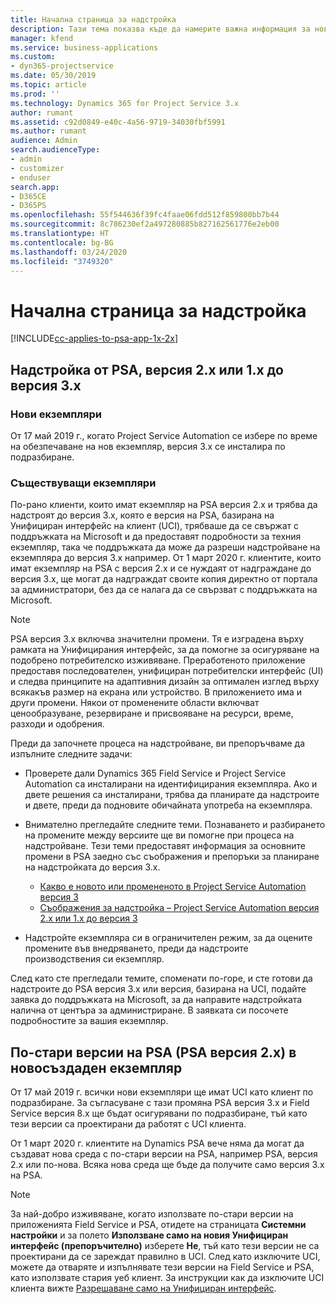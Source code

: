 ```yaml
---
title: Начална страница за надстройка
description: Тази тема показва къде да намерите важна информация за новите и променените функции в Dynamics 365 Project Service Automation и процеса за надстройване до най-новата версия.
manager: kfend
ms.service: business-applications
ms.custom:
- dyn365-projectservice
ms.date: 05/30/2019
ms.topic: article
ms.prod: ''
ms.technology: Dynamics 365 for Project Service 3.x
author: rumant
ms.assetid: c92d0849-e40c-4a56-9719-34030fbf5991
ms.author: rumant
audience: Admin
search.audienceType:
- admin
- customizer
- enduser
search.app:
- D365CE
- D365PS
ms.openlocfilehash: 55f544636f39fc4faae06fdd512f859800bb7b44
ms.sourcegitcommit: 8c786230ef2a497280885b827162561776e2eb00
ms.translationtype: HT
ms.contentlocale: bg-BG
ms.lasthandoff: 03/24/2020
ms.locfileid: "3749320"
---
```

# <a name="upgrade-home-page"></a>Начална страница за надстройка

[!INCLUDE[cc-applies-to-psa-app-1x-2x](../includes/cc-applies-to-psa-app-1x-2x.md)]

## <a name="upgrade-from-psa-version-2x-or-1x-to-version-3x"></a>Надстройка от PSA, версия 2.x или 1.x до версия 3.x

### <a name="new-instances"></a>Нови екземпляри

От 17 май 2019 г., когато Project Service Automation се избере по време на обезпечаване на нов екземпляр, версия 3.x се инсталира по подразбиране.

### <a name="existing-instances"></a>Съществуващи екземпляри

По-рано клиенти, които имат екземпляр на PSA версия 2.x и трябва да надстроят до версия 3.x, която е версия на PSA, базирана на Унифициран интерфейс на клиент (UCI), трябваше да се свържат с поддръжката на Microsoft и да предоставят подробности за техния екземпляр, така че поддръжката да може да разреши надстройване на екземпляра до версия 3.x например. От 1 март 2020 г. клиентите, които имат екземпляр на PSA с версия 2.x и се нуждаят от надграждане до версия 3.x, ще могат да надграждат своите копия директно от портала за администратори, без да се налага да се свързват с поддръжката на Microsoft.  

> [!NOTE]
> PSA версия 3.x включва значителни промени. Тя е изградена върху рамката на Унифицирания интерфейс, за да помогне за осигуряване на подобрено потребителско изживяване. Преработеното приложение предоставя последователен, унифициран потребителски интерфейс (UI) и следва принципите на адаптивния дизайн за оптимален изглед върху всякакъв размер на екрана или устройство. В приложението има и други промени. Някои от променените области включват ценообразуване, резервиране и присвояване на ресурси, време, разходи и одобрения.

Преди да започнете процеса на надстройване, ви препоръчваме да изпълните следните задачи:

- Проверете дали Dynamics 365 Field Service и Project Service Automation са инсталирани на идентифицирания екземпляра. Ако и двете решения са инсталирани, трябва да планирате да надстроите и двете, преди да подновите обичайната употреба на екземпляра.
- Внимателно прегледайте следните теми. Познаването и разбирането на промените между версиите ще ви помогне при процеса на надстройване. Тези теми предоставят информация за основните промени в PSA заедно със съображения и препоръки за планиране на надстройката до версия 3.x.

    - [Какво е новото или промененото в Project Service Automation версия 3](whats-new-changed-v3.md)
    - [Съображения за надстройка – Project Service Automation версия 2.x или 1.x до версия 3](upgrade-v3.md)

- Надстройте екземпляра си в ограничителен режим, за да оцените промените във внедряването, преди да надстроите производствения си екземпляр.

След като сте прегледали темите, споменати по-горе, и сте готови да надстроите до PSA версия 3.x или версия, базирана на UCI, подайте заявка до поддръжката на Microsoft, за да направите надстройката налична от центъра за администриране. В заявката си посочете подробностите за вашия екземпляр.

## <a name="older-versions-of-psa-psa-version-2x-in-a-newly-created-instance"></a>По-стари версии на PSA (PSA версия 2.x) в новосъздаден екземпляр

От 17 май 2019 г. всички нови екземпляри ще имат UCI като клиент по подразбиране. За съгласуване с тази промяна PSA версия 3.x и Field Service версия 8.x ще бъдат осигурявани по подразбиране, тъй като тези версии са проектирани да работят с UCI клиента.

От 1 март 2020 г. клиентите на Dynamics PSA вече няма да могат да създават нова среда с по-стари версии на PSA, например PSA, версия 2.x или по-нова. Всяка нова среда ще бъде да получите само версия 3.x на PSA.

> [!NOTE]
> За най-добро изживяване, когато използвате по-стари версии на приложенията Field Service и PSA, отидете на страницата **Системни настройки** и за полето **Използване само на новия Унифициран интерфейс (препоръчително)** изберете **Не**, тъй като тези версии не са проектирани да се зареждат правилно в UCI. След като изключите UCI, можете да отваряте и изпълнявате тези версии на Field Service и PSA, като използвате стария уеб клиент. За инструкции как да изключите UCI клиента вижте [Разрешаване само на Унифициран интерфейс](../admin/enable-unified-interface-only.md).
